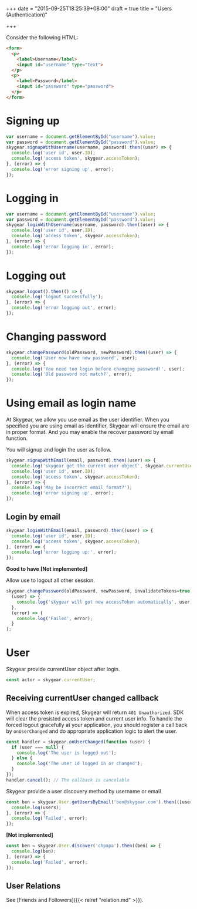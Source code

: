 +++
date = "2015-09-25T18:25:39+08:00"
draft = true
title = "Users (Authentication)"

+++

Consider the following HTML:

```html
<form>
  <p>
    <label>Username</label>
    <input id="username" type="text">
  </p>
  <p>
    <label>Password</label>
    <input id="password" type="password">
  </p>
</form>
```

# Signing up

```js
var username = document.getElementById("username").value;
var password = document.getElementById("password").value;
skygear.signupWithUsername(username, password).then((user) => {
  console.log('user id', user.ID);
  console.log('access token', skygear.accessToken);
}, (error) => {
  console.log('error signing up', error);
});
```

# Logging in

```js
var username = document.getElementById("username").value;
var password = document.getElementById("password").value;
skygear.loginWithUsername(username, password).then((user) => {
  console.log('user id', user.ID);
  console.log('access token', skygear.accessToken);
}, (error) => {
  console.log('error logging in', error);
});
```

# Logging out

```js
skygear.logout().then(() => {
  console.log('logout successfully');
}, (error) => {
  console.log('error logging out', error);
});
```

# Changing password

``` javascript
skygear.changePassword(oldPassword, newPassword).then((user) => {
  console.log('User now have new password', user);
}, (error) => {
  console.log('You need too login before changing password!', user);
  console.log('Old password not match?', error);
});
```

# Using email as login name

At Skygear, we allow you use email as the user identifier. When you specified
you are using email as identifier, Skygear will ensure the email are in proper
format. And you may enable the recover password by email function. 

You will signup and login the user as follow.

``` javascript
skygear.signupWithEmail(email, password).then((user) => {
  console.log('skygear get the current user object', skygear.currentUser)
  console.log('user id', user.ID);
  console.log('access token', skygear.accessToken);
}, (error) => {
  console.log('May be incorrect email format?');
  console.log('error signing up', error);
});
```

## Login by email

``` javascript
skygear.loginWithEmail(email, password).then((user) => {
  console.log('user id', user.ID);
  console.log('access token', skygear.accessToken);
}, (error) => {
  console.log('error logging up:', error);
});
```

__Good to have__ **[Not implemented]**

Allow use to logout all other session.

``` javascript
skygear.changePassword(oldPassword, newPassword, invalidateTokens=true).then(
  (user) => {
    console.log('skygear will got new accessToken automatically', user);
  },
  (error) => {
    console.log('Failed', error);
  }
);
```

# User 

Skygear provide currentUser object after login.

``` javascript
const actor = skygear.currentUser;

```

## Receiving currentUser changed callback

When access token is expired, Skygear will return `401 Unauthorized`. SDK will
clear the presisted access token and current user info. To handle the forced
logout gracefully at your application, you should register a call back by 
`onUserChanged` and do appropriate application logic to alert the user.

``` javascript
const handler = skygear.onUserChanged(function (user) {
  if (user === null) {
    console.log('The user is logged out');
  } else {
    console.log('The user id logged in or changed');
  }
});
handler.cancel(); // The callback is cancelable
```


Skygear provide a user discovery method by username or email

``` javascript
const ben = skygear.User.getUsersByEmail('ben@skygear.com').then(([users]) => {
  console.log(users);
}, (error) => {
  console.log('Failed', error);
});
```

**[Not implemented]**
``` javascript
const ben = skygear.User.discover('chpapa').then((ben) => {
  console.log(ben);
}, (error) => {
  console.log('Failed', error);
});
```

## User Relations

See [Friends and Followers]({{< relref "relation.md" >}}).
